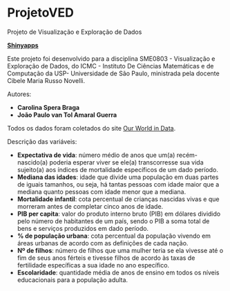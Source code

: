 # ProjetoVED
Projeto de Visualização e Exploração de Dados

[**Shinyapps**](https://carolsb.shinyapps.io/projetoVED/)

Este projeto foi desenvolvido para a disciplina SME0803 - Visualização e Exploração de Dados, do ICMC - Instituto De Ciências Matemáticas e de Computação da USP- Universidade de São Paulo, ministrada pela docente Cibele Maria Russo Novelli.

Autores:

* **Carolina Spera Braga** 
* **João Paulo van Tol Amaral Guerra**

Todos os dados foram coletados do site [Our World in Data](https://ourworldindata.org).

Descrição das variáveis:

* **Expectativa de vida**: número médio de anos que um(a) recém-nascido(a) poderia esperar viver se ele(a) transcorresse sua vida sujeito(a) aos índices de mortalidade específicos de um dado período.
* **Mediana das idades**: idade que divide uma população em duas partes de iguais tamanhos, ou seja, há tantas pessoas com idade maior que a mediana quanto pessoas com idade menor que a mediana.
* **Mortalidade infantil**: cota percentual de crianças nascidas vivas e que morreram antes de completar cinco anos de idade.
* **PIB per capita**: valor do produto interno bruto (PIB) em dólares dividido pelo número de habitantes de um país, sendo o PIB a soma total de bens e serviços produzidos em dado período.
* **% de população urbana**: cota percentual da população vivendo em áreas urbanas de acordo com as definições de cada nação.
* **Nº de filhos**: número de filhos que uma mulher teria se ela vivesse até o fim de seus anos férteis e tivesse filhos de acordo às taxas de fertilidade específicas a sua idade no ano específico.
* **Escolaridade**: quantidade média de anos de ensino em todos os níveis educacionais para a população adulta.
